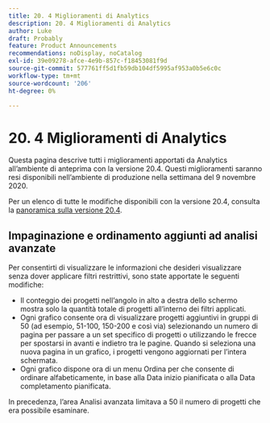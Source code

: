 ```yaml
---
title: ​20. 4 Miglioramenti di Analytics
description: ​20. 4 Miglioramenti di Analytics
author: Luke
draft: Probably
feature: Product Announcements
recommendations: noDisplay, noCatalog
exl-id: 39e09278-afce-4e9b-857c-f18453081f9d
source-git-commit: 577761ff5d1fb59db104df5995af953a0b5e6c0c
workflow-type: tm+mt
source-wordcount: '206'
ht-degree: 0%

---
```


# &#x200B;20. 4 Miglioramenti di Analytics

Questa pagina descrive tutti i miglioramenti apportati da Analytics all’ambiente di anteprima con la versione 20.4. Questi miglioramenti saranno resi disponibili nell’ambiente di produzione nella settimana del 9 novembre 2020.

Per un elenco di tutte le modifiche disponibili con la versione 20.4, consulta la [panoramica sulla versione 20.4](../../../product-announcements/product-releases/20.4-release-activity/20-4-release-overview.md).

## Impaginazione e ordinamento aggiunti ad analisi avanzate

Per consentirti di visualizzare le informazioni che desideri visualizzare senza dover applicare filtri restrittivi, sono state apportate le seguenti modifiche:

* Il conteggio dei progetti nell’angolo in alto a destra dello schermo mostra solo la quantità totale di progetti all’interno dei filtri applicati.
* Ogni grafico consente ora di visualizzare progetti aggiuntivi in gruppi di 50 (ad esempio, 51-100, 150-200 e così via) selezionando un numero di pagina per passare a un set specifico di progetti o utilizzando le frecce per spostarsi in avanti e indietro tra le pagine. Quando si seleziona una nuova pagina in un grafico, i progetti vengono aggiornati per l’intera schermata.
* Ogni grafico dispone ora di un menu Ordina per che consente di ordinare alfabeticamente, in base alla Data inizio pianificata o alla Data completamento pianificata.

In precedenza, l’area Analisi avanzata limitava a 50 il numero di progetti che era possibile esaminare.
